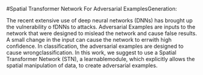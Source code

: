 #Spatial Transformer Network For Adversarial ExamplesGeneration:

The recent extensive use of deep neural networks (DNNs) has brought up the vulnerability o fDNNs to attacks. Adversarial Examples are inputs to the network that were designed to mislead the network and cause false results. A small change in the input can cause the network to errwith high confidence. In classification, the adversarial examples are designed to cause wrongclassification. In this work, we suggest to use a Spatial Transformer Network (STN), a learnablemodule, which explicitly allows the spatial manipulation of data, to create adversarial examples.
